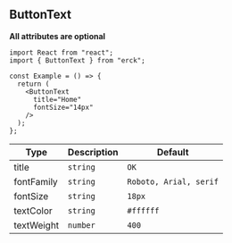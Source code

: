 ## ButtonText
**All attributes are optional**
```tsx
import React from "react";
import { ButtonText } from "erck";

const Example = () => {
  return (
    <ButtonText 
      title="Home"
      fontSize="14px"
    />
  );
};
```
| Type | Description | Default |
| ------------- | ------------- | ------------- |
| title  | `string`  | `OK` |
| fontFamily | `string` | `Roboto, Arial, serif` |
| fontSize  | `string`  | `18px` |
| textColor | `string` | `#ffffff` |
| textWeight | `number` | `400` |
